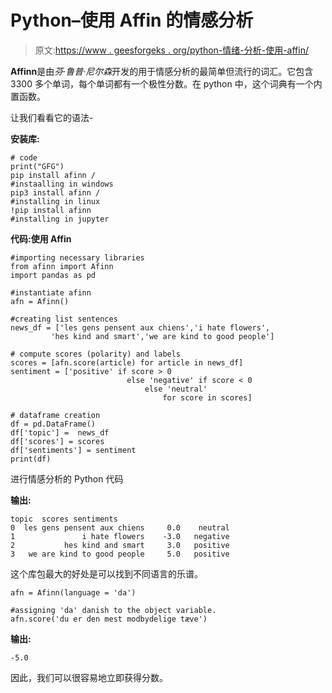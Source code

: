 # Python–使用 Affin 的情感分析

> 原文:[https://www . geesforgeks . org/python-情绪-分析-使用-affin/](https://www.geeksforgeeks.org/python-sentiment-analysis-using-affin/)

**Affinn**是由*芬·鲁普·尼尔森*开发的用于情感分析的最简单但流行的词汇。它包含 3300 多个单词，每个单词都有一个极性分数。在 python 中，这个词典有一个内置函数。

让我们看看它的语法-

**安装库:**

```
# code
print("GFG")
pip install afinn / 
#instaalling in windows
pip3 install afinn /
#installing in linux
!pip install afinn
#installing in jupyter
```

**代码:使用 Affin**

```
#importing necessary libraries
from afinn import Afinn
import pandas as pd

#instantiate afinn
afn = Afinn()

#creating list sentences
news_df = ['les gens pensent aux chiens','i hate flowers',
         'hes kind and smart','we are kind to good people']

# compute scores (polarity) and labels
scores = [afn.score(article) for article in news_df]
sentiment = ['positive' if score > 0 
                          else 'negative' if score < 0 
                              else 'neutral' 
                                  for score in scores]

# dataframe creation
df = pd.DataFrame()
df['topic'] =  news_df
df['scores'] = scores
df['sentiments'] = sentiment
print(df)
```

进行情感分析的 Python 代码

**输出:**

```
topic  scores sentiments
0  les gens pensent aux chiens     0.0    neutral
1               i hate flowers    -3.0   negative
2           hes kind and smart     3.0   positive
3   we are kind to good people     5.0   positive
```

这个库包最大的好处是可以找到不同语言的乐谱。

```
afn = Afinn(language = 'da')

#assigning 'da' danish to the object variable.
afn.score('du er den mest modbydelige tæve')
```

**输出:**

```
-5.0

```

因此，我们可以很容易地立即获得分数。